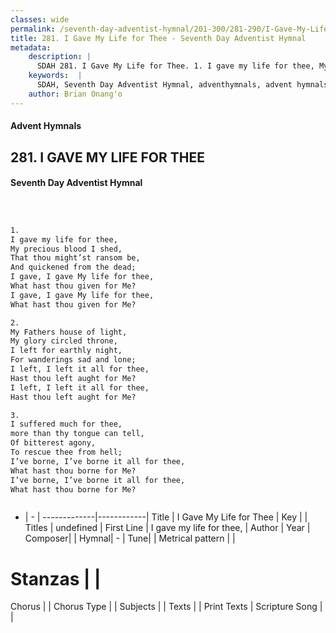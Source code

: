 ```yaml
---
classes: wide
permalink: /seventh-day-adventist-hymnal/201-300/281-290/I-Gave-My-Life-for-Thee/
title: 281. I Gave My Life for Thee - Seventh Day Adventist Hymnal
metadata:
    description: |
      SDAH 281. I Gave My Life for Thee. 1. I gave my life for thee, My precious blood I shed, That thou might’st ransom be, And quickened from the dead; I gave, I gave My life for thee, What hast thou given for Me? I gave, I gave My life for thee, What hast thou given for Me?
    keywords:  |
      SDAH, Seventh Day Adventist Hymnal, adventhymnals, advent hymnals, I Gave My Life for Thee, I gave my life for thee, 
    author: Brian Onang'o
---
```


#### Advent Hymnals
## 281. I GAVE MY LIFE FOR THEE
#### Seventh Day Adventist Hymnal

```txt



1.
I gave my life for thee,
My precious blood I shed,
That thou might’st ransom be,
And quickened from the dead;
I gave, I gave My life for thee,
What hast thou given for Me?
I gave, I gave My life for thee,
What hast thou given for Me?

2.
My Fathers house of light,
My glory circled throne,
I left for earthly night,
For wanderings sad and lone;
I left, I left it all for thee,
Hast thou left aught for Me?
I left, I left it all for thee,
Hast thou left aught for Me?

3.
I suffered much for thee,
more than thy tongue can tell,
Of bitterest agony,
To rescue thee from hell;
I’ve borne, I’ve borne it all for thee,
What hast thou borne for Me?
I’ve borne, I’ve borne it all for thee,
What hast thou borne for Me?



```

- |   -  |
-------------|------------|
Title | I Gave My Life for Thee |
Key |  |
Titles | undefined |
First Line | I gave my life for thee, |
Author | 
Year | 
Composer|  |
Hymnal|  - |
Tune|  |
Metrical pattern | |
# Stanzas |  |
Chorus |  |
Chorus Type |  |
Subjects |  |
Texts |  |
Print Texts | 
Scripture Song |  |
  
